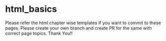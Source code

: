 # html_basics
Please refer the html chapter wise templates
If you want to commit to these pages. Please create your own branch and create PR for the same with correct page topics.
Thank You!!
